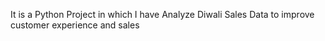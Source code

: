 It is a Python Project in which I have Analyze Diwali Sales Data to improve customer experience and sales
